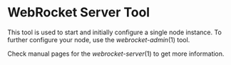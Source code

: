 # WebRocket Server Tool

This tool is used to start and initially configure a single node instance.
To further configure your node, use the *webrocket-admin*(1) tool.

Check manual pages for the *webrocket-server*(1) to get more information.
